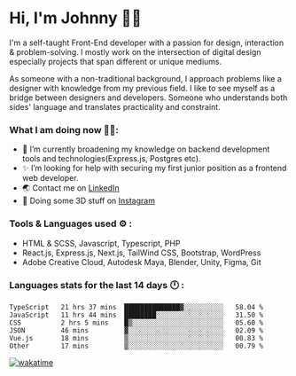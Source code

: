 # Hi, I'm Johnny 👋🧑‍

I'm a self-taught Front-End developer with a passion for design, interaction & problem-solving. I mostly work on the intersection of digital design especially projects that span different or unique mediums.

As someone with a non-traditional background, I approach problems like a designer with knowledge from my previous field. I like to see myself as a bridge between designers and developers. Someone who understands both sides' language and translates practicality and constraint.

### What I am doing now 🧑‍💻:

- 🔭 I’m currently broadening my knowledge on backend development tools and technologies(Express.js, Postgres etc).
- ✨ I’m looking for help with securing my first junior position as a frontend web developer.
- 🌏 Contact me on [LinkedIn](https://www.linkedin.com/in/johchai/)
- 🎨 Doing some 3D stuff on [Instagram](https://www.instagram.com/johnsaaz)

### Tools & Languages used ⚙️ :

- HTML & SCSS, Javascript, Typescript, PHP
- React.js, Express.js, Next.js, TailWind CSS, Bootstrap, WordPress
- Adobe Creative Cloud, Autodesk Maya, Blender, Unity, Figma, Git

### Languages stats for the last 14 days 🕛 :

<!--START_SECTION:waka-->

```text
TypeScript   21 hrs 37 mins  ██████████████▓░░░░░░░░░░   58.04 %
JavaScript   11 hrs 44 mins  ████████░░░░░░░░░░░░░░░░░   31.50 %
CSS          2 hrs 5 mins    █▒░░░░░░░░░░░░░░░░░░░░░░░   05.60 %
JSON         46 mins         ▓░░░░░░░░░░░░░░░░░░░░░░░░   02.09 %
Vue.js       18 mins         ▒░░░░░░░░░░░░░░░░░░░░░░░░   00.83 %
Other        17 mins         ▒░░░░░░░░░░░░░░░░░░░░░░░░   00.79 %
```

<!--END_SECTION:waka-->

[![wakatime](https://wakatime.com/badge/user/0cd14e89-b357-451d-b5c1-4a79286fb5a6.svg)](https://wakatime.com/@0cd14e89-b357-451d-b5c1-4a79286fb5a6)

